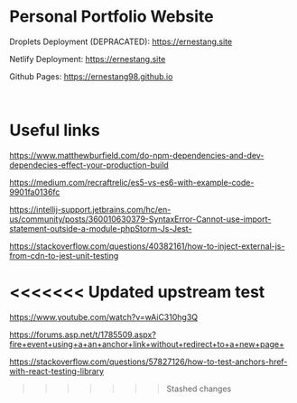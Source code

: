 # Personal Portfolio Website

Droplets Deployment (DEPRACATED): https://ernestang.site

Netlify Deployment: https://ernestang.site

Github Pages: https://ernestang98.github.io

<br/>

# Useful links

https://www.matthewburfield.com/do-npm-dependencies-and-dev-dependecies-effect-your-production-build

https://medium.com/recraftrelic/es5-vs-es6-with-example-code-9901fa0136fc

https://intellij-support.jetbrains.com/hc/en-us/community/posts/360010630379-SyntaxError-Cannot-use-import-statement-outside-a-module-phpStorm-Js-Jest-

https://stackoverflow.com/questions/40382161/how-to-inject-external-js-from-cdn-to-jest-unit-testing

<<<<<<< Updated upstream
test
=======
https://www.youtube.com/watch?v=wAiC310hg3Q

https://forums.asp.net/t/1785509.aspx?fire+event+using+a+an+anchor+link+without+redirect+to+a+new+page+

https://stackoverflow.com/questions/57827126/how-to-test-anchors-href-with-react-testing-library
>>>>>>> Stashed changes
